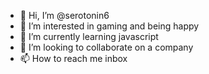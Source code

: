 - 👋 Hi, I’m @serotonin6
- 👀 I’m interested in gaming and being happy
- 🌱 I’m currently learning javascript 
- 💞️ I’m looking to collaborate on a company
- 📫 How to reach me inbox

<!---
serotonin6/serotonin6 is a ✨ special ✨ repository because its `README.md` (this file) appears on your GitHub profile.
You can click the Preview link to take a look at your changes.
--->
